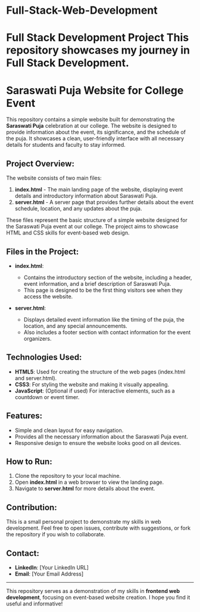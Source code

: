 # Full-Stack-Web-Development
# Full Stack Development Project  This repository showcases my journey in Full Stack Development.
# Saraswati Puja Website for College Event

This repository contains a simple website built for demonstrating the **Saraswati Puja** celebration at our college. The website is designed to provide information about the event, its significance, and the schedule of the puja. It showcases a clean, user-friendly interface with all necessary details for students and faculty to stay informed.

## Project Overview:

The website consists of two main files:
1. **index.html** - The main landing page of the website, displaying event details and introductory information about Saraswati Puja.
2. **server.html** - A server page that provides further details about the event schedule, location, and any updates about the puja.

These files represent the basic structure of a simple website designed for the Saraswati Puja event at our college. The project aims to showcase HTML and CSS skills for event-based web design.

## Files in the Project:

- **index.html**:
  - Contains the introductory section of the website, including a header, event information, and a brief description of Saraswati Puja.
  - This page is designed to be the first thing visitors see when they access the website.

- **server.html**:
  - Displays detailed event information like the timing of the puja, the location, and any special announcements.
  - Also includes a footer section with contact information for the event organizers.

## Technologies Used:

- **HTML5**: Used for creating the structure of the web pages (index.html and server.html).
- **CSS3**: For styling the website and making it visually appealing.
- **JavaScript**: (Optional if used) For interactive elements, such as a countdown or event timer.

## Features:

- Simple and clean layout for easy navigation.
- Provides all the necessary information about the Saraswati Puja event.
- Responsive design to ensure the website looks good on all devices.

## How to Run:

1. Clone the repository to your local machine.
2. Open **index.html** in a web browser to view the landing page.
3. Navigate to **server.html** for more details about the event.

## Contribution:

This is a small personal project to demonstrate my skills in web development. Feel free to open issues, contribute with suggestions, or fork the repository if you wish to collaborate.

## Contact:

- **LinkedIn**: [Your LinkedIn URL]
- **Email**: [Your Email Address]

---

This repository serves as a demonstration of my skills in **frontend web development**, focusing on event-based website creation. I hope you find it useful and informative!

